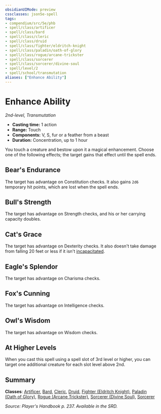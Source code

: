 ```yaml
---
obsidianUIMode: preview
cssclasses: json5e-spell
tags:
- compendium/src/5e/phb
- spell/class/artificer
- spell/class/bard
- spell/class/cleric
- spell/class/druid
- spell/class/fighter/eldritch-knight
- spell/class/paladin/oath-of-glory
- spell/class/rogue/arcane-trickster
- spell/class/sorcerer
- spell/class/sorcerer/divine-soul
- spell/level/2
- spell/school/transmutation
aliases: ["Enhance Ability"]
---
```

# Enhance Ability
*2nd-level, Transmutation*  

- **Casting time:** 1 action
- **Range:** Touch
- **Components:** V, S, fur or a feather from a beast
- **Duration:** Concentration, up to 1 hour

You touch a creature and bestow upon it a magical enhancement. Choose one of the following effects; the target gains that effect until the spell ends.

## Bear's Endurance

The target has advantage on Constitution checks. It also gains `2d6` temporary hit points, which are lost when the spell ends.

## Bull's Strength

The target has advantage on Strength checks, and his or her carrying capacity doubles.

## Cat's Grace

The target has advantage on Dexterity checks. It also doesn't take damage from falling 20 feet or less if it isn't [incapacitated](_conditions.md#incapacitated).

## Eagle's Splendor

The target has advantage on Charisma checks.

## Fox's Cunning

The target has advantage on Intelligence checks.

## Owl's Wisdom

The target has advantage on Wisdom checks.

## At Higher Levels

When you cast this spell using a spell slot of 3rd level or higher, you can target one additional creature for each slot level above 2nd.

## Summary

**Classes**: [Artificer](compendium/classes/artificer-tce.md), [Bard](compendium/classes/bard.md), [Cleric](compendium/classes/cleric.md), [Druid](compendium/classes/druid.md), [Fighter (Eldritch Knight)](compendium/classes/fighter-eldritch-knight.md), [Paladin (Oath of Glory)](compendium/classes/paladin-oath-of-glory-tce.md), [Rogue (Arcane Trickster)](compendium/classes/rogue-arcane-trickster.md), [Sorcerer (Divine Soul)](compendium/classes/sorcerer-divine-soul-xge.md), [Sorcerer](compendium/classes/sorcerer.md)

*Source: Player's Handbook p. 237. Available in the SRD.*